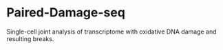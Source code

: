 # Paired-Damage-seq
Single-cell joint analysis of transcriptome with oxidative DNA damage and resulting breaks.
